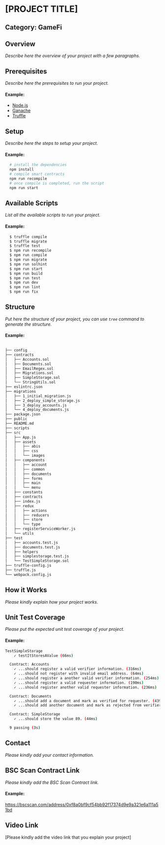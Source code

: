 
# [PROJECT TITLE]

## Category: GameFi

## Overview

_Describe here the overview of your project with a few paragraphs._

## Prerequisites

_Describe here the prerequisites to run your project._

#### Example:
- [Node.js](https://nodejs.org/en/)
- [Ganache](https://truffleframework.com/ganache)
- [Truffle](https://truffleframework.com/truffle)

## Setup

_Describe here the steps to setup your project_.

#### Example:
```sh
  # install the dependencies
  npm install
  # compile smart contracts
  npm run recompile
  # once compile is completed, run the script
  npm run start
```

## Available Scripts

_List all the available scripts to run your project._

#### Example:
```sh
  $ truffle compile
  $ truffle migrate
  $ truffle test
  $ npm run recompile
  $ npm run compile
  $ npm run migrate
  $ npm run solhint
  $ npm run start
  $ npm run build
  $ npm run test
  $ npm run dev
  $ npm run lint
  $ npm run fix
```

## Structure

_Put here the structure of your project, you can use `tree` command to generate the structure._

#### Example:
```sh

├── config
├── contracts
│   ├── Accounts.sol
│   ├── Documents.sol
│   ├── EmailRegex.sol
│   ├── Migrations.sol
│   ├── SimpleStorage.sol
│   └── StringUtils.sol
├── eslintrc.json
├── migrations
│   ├── 1_initial_migration.js
│   ├── 2_deploy_simple_storage.js
│   ├── 3_deploy_accounts.js
│   └── 4_deploy_documents.js
├── package.json
├── public
├── README.md
├── scripts
├── src
│   ├── App.js
│   ├── assets
│   │   ├── abis
│   │   ├── css
│   │   └── images
│   ├── components
│   │   ├── account
│   │   ├── common
│   │   ├── documents
│   │   ├── forms
│   │   ├── main
│   │   └── menu
│   ├── constants
│   ├── contracts
│   ├── index.js
│   ├── redux
│   │   ├── actions
│   │   ├── reducers
│   │   ├── store
│   │   └── type
│   ├── registerServiceWorker.js
│   └── utils
├── test
│   ├── accounts.test.js
│   ├── documents.test.js
│   ├── helpers
│   ├── simplestorage.test.js
│   └── TestSimpleStorage.sol
├── truffle-config.js
├── truffle.js
└── webpack.config.js
```

## How it Works

_Please kindly explain how your project works_.

## Unit Test Coverage

_Please put the expected unit test coverage of your project._

#### Example:
```sh
TestSimpleStorage
    ✓ testItStoresAValue (66ms)

  Contract: Accounts
    ✓ ...should register a valid verifier information. (316ms)
    ✓ ...should not register with invalid email address. (64ms)
    ✓ ...should register a another valid verifier information. (254ms)
    ✓ ...should register a valid requester information. (190ms)
    ✓ ...should register another valid requester information. (236ms)

  Contract: Documents
    ✓ ...should add a document and mark as verified for requester. (439ms)
    ✓ ...should add another document and mark as rejected from verifier. (444ms)

  Contract: SimpleStorage
    ✓ ...should store the value 89. (44ms)

  9 passing (3s)
```

## Contact

_Please kindly add your contact information._

## BSC Scan Contract Link

_Please kindly add the BSC Scan Contract link._

#### Example:
https://bscscan.com/address/0xf8a0bf9cf54bb92f17374d9e9a321e6a111a51bd

## Video Link

[Please kindly add the video link that you explain your project]